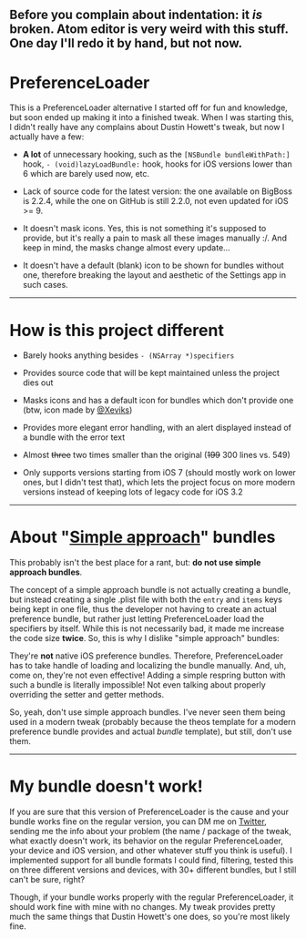 ## Before you complain about indentation: it *is* broken. Atom editor is very weird with this stuff. One day I'll redo it by hand, but not now.

# PreferenceLoader

This is a PreferenceLoader alternative I started off for fun and knowledge, but soon ended up making it into a finished tweak. When I was starting this, I didn't really have any complains about Dustin Howett's tweak, but now I actually have a few:

- **A lot** of unnecessary hooking, such as the ```[NSBundle bundleWithPath:]``` hook, ```- (void)lazyLoadBundle:``` hook, hooks for iOS versions lower than 6 which are barely used now, etc.

- Lack of source code for the latest version: the one available on BigBoss is 2.2.4, while the one on GitHub is still 2.2.0, not even updated for iOS >= 9.

- It doesn't mask icons. Yes, this is not something it's supposed to provide, but it's really a pain to mask all these images manually :/. And keep in mind, the masks change almost every update...

- It doesn't have a default (blank) icon to be shown for bundles without one, therefore breaking the layout and aesthetic of the Settings app in such cases.

***

# How is this project different

- Barely hooks anything besides ```- (NSArray *)specifiers```

- Provides source code that will be kept maintained unless the project dies out

- Masks icons and has a default icon for bundles which don't provide one (btw, icon made by [@Xeviks](https://twitter.com/Xeviks))

- Provides more elegant error handling, with an alert displayed instead of a bundle with the error text

- Almost ~~three~~ two times smaller than the original (~~199~~ 300 lines vs. 549)

- Only supports versions starting from iOS 7 (should mostly work on lower ones, but I didn't test that), which lets the project focus on more modern versions instead of keeping lots of legacy code for iOS 3.2

***

# About "[Simple approach](https://iphonedevwiki.net/index.php/PreferenceLoader#Simple_Approach)" bundles

This probably isn't the best place for a rant, but: **do not use simple approach bundles**.

The concept of a simple approach bundle is not actually creating a bundle, but instead creating a single .plist file with both the ```entry``` and ```items``` keys being kept in one file, thus the developer not having to create an actual preference bundle, but rather just letting PreferenceLoader load the specifiers by itself. While this is not necessarily bad, it made me increase the code size **twice**. So, this is why I dislike "simple approach" bundles:

They're **not** native iOS preference bundles. Therefore, PreferenceLoader has to take handle of loading and localizing the bundle manually. And, uh, come on, they're not even effective! Adding a simple respring button with such a bundle is literally impossible! Not even talking about properly overriding the setter and getter methods.

So, yeah, don't use simple approach bundles. I've never seen them being used in a modern tweak (probably because the theos template for a modern preference bundle provides and actual *bundle* template), but still, don't use them.

***

# My bundle doesn't work!

If you are sure that this version of PreferenceLoader is the cause and your bundle works fine on the regular version, you can DM me on [Twitter](https://twitter.com/ArtikusHG), sending me the info about your problem (the name / package of the tweak, what exactly doesn't work, its behavior on the regular PreferenceLoader, your device and iOS version, and other whatever stuff you think is useful). I implemented support for all bundle formats I could find, filtering, tested this on three different versions and devices, with 30+ different bundles, but I still can't be sure, right?

Though, if your bundle works properly with the regular PreferenceLoader, it should work fine with mine with no changes. My tweak provides pretty much the same things that Dustin Howett's one does, so you're most likely fine.
